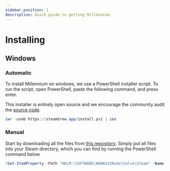 ```yaml
---
sidebar_position: 1
description: Quick guide to getting Millennium.
---
```


# Installing

## Windows

### Automatic
To install Millennium on windows, we use a PowerShell installer script. To run the script, open PowerShell, paste the following command, and press enter.

This installer is entirely open source and we encourage the community audit the [source code](https://steambrew.app/install.ps1). 

```ps1
iwr -useb https://steambrew.app/install.ps1 | iex
```

### Manual

Start by downloading all the files from [this repository](https://github.com/SteamClientHomebrew/Millennium/releases/latest). Simply put all files into your Steam directory, which you can find by running the PowerShell command below

```ps1
(Get-ItemProperty -Path "HKLM:\SOFTWARE\WOW6432Node\Valve\Steam" -Name "InstallPath").InstallPath
```
